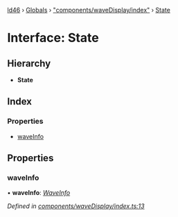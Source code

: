 [ld46](../README.md) › [Globals](../globals.md) › ["components/waveDisplay/index"](../modules/_components_wavedisplay_index_.md) › [State](_components_wavedisplay_index_.state.md)

# Interface: State

## Hierarchy

* **State**

## Index

### Properties

* [waveInfo](_components_wavedisplay_index_.state.md#waveinfo)

## Properties

###  waveInfo

• **waveInfo**: *[WaveInfo](_components_wavedisplay_index_.waveinfo.md)*

*Defined in [components/waveDisplay/index.ts:13](https://github.com/jrod-disco/ld46-keepalive/blob/5db6013/src/components/waveDisplay/index.ts#L13)*
